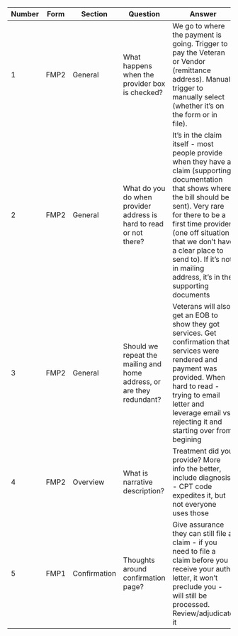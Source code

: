 |Number|Form|Section|Question|Answer|
|---|---|---|---|---|
|1|FMP2|General|What happens when the provider box is checked?|We go to where the payment is going. Trigger to pay the Veteran or Vendor (remittance address). Manual trigger to manually select (whether it’s on the form or in file).|
|2|FMP2|General|What do you do when provider address is hard to read or not there?| It’s in the claim itself -  most people provide when they have a claim (supporting documentation that shows where the bill should be sent). Very rare for there to be a first time provider (one off situation that we don’t have a clear place to send to). If it’s not in mailing address, it’s in the supporting documents|
|3|FMP2|General|Should we repeat the mailing and home address, or are they redundant?|Veterans will also get an EOB to show they got services. Get confirmation that services were rendered and payment was provided. When hard to read - trying to email letter and leverage email vs rejecting it and starting over from begining|
|4|FMP2|Overview|What is narrative description?| Treatment did you provide? More info the better, include diagnosis - CPT code expedites it, but not everyone uses those|
|5|FMP1|Confirmation|Thoughts around confirmation page?| Give assurance they can still file a claim - if you need to file a claim before you receive your auth letter, it won’t preclude you - will still be processed. Review/adjudicate it|

